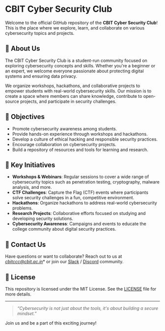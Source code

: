 # CBIT Cyber Security Club

Welcome to the official GitHub repository of the **CBIT Cyber Security Club**! This is the place where we explore, learn, and collaborate on various cybersecurity topics and projects.

## 🌟 About Us
The CBIT Cyber Security Club is a student-run community focused on exploring cybersecurity concepts and skills. Whether you're a beginner or an expert, we welcome everyone passionate about protecting digital systems and ensuring data privacy.

We organize workshops, hackathons, and collaborative projects to empower students with real-world cybersecurity skills. Our mission is to create a space where members can share knowledge, contribute to open-source projects, and participate in security challenges.

## 🎯 Objectives
- Promote cybersecurity awareness among students.
- Provide hands-on experience through workshops and hackathons.
- Develop a culture of ethical hacking and responsible security practices.
- Encourage collaboration on cybersecurity projects.
- Build a repository of resources and tools for learning and research.

## 🔑 Key Initiatives
- **Workshops & Webinars**: Regular sessions to cover a wide range of cybersecurity topics such as penetration testing, cryptography, malware analysis, and more.
- **CTF Challenges**: Capture the Flag (CTF) events where participants solve security challenges in a fun, competitive environment.
- **Hackathons**: Organize hackathons to address real-world cybersecurity problems.
- **Research Projects**: Collaborative efforts focused on studying and developing security solutions.
- **Cybersecurity Awareness**: Campaigns and events to educate the college community about digital security practices.

## 📧 Contact Us
Have questions or want to collaborate? Reach out to us at *cbitccc@cbit.ac.in** or join our [Slack](#) / [Discord](#) community.

## 📄 License
This repository is licensed under the MIT License. See the [LICENSE](./LICENSE) file for more details.

---

> *“Cybersecurity is not just about the tools, it's about building a secure mindset.”*

Join us and be a part of this exciting journey!
